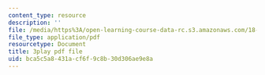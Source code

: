 ```yaml
---
content_type: resource
description: ''
file: /media/https%3A/open-learning-course-data-rc.s3.amazonaws.com/18-01sc-single-variable-calculus-fall-2010/bca5c5a8431acf6f9c8b30d306ae9e8a_ryLdyDrBfvI.pdf
file_type: application/pdf
resourcetype: Document
title: 3play pdf file
uid: bca5c5a8-431a-cf6f-9c8b-30d306ae9e8a
---
```


